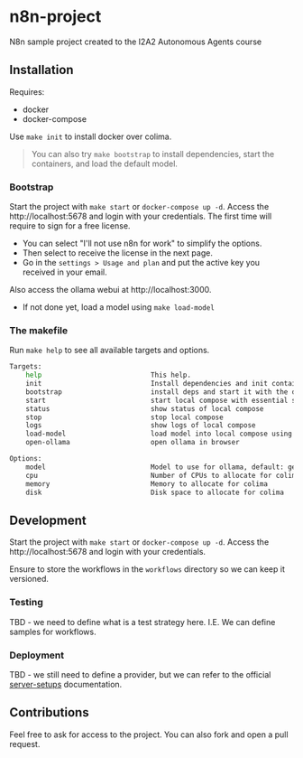 # n8n-project
N8n sample project created to the I2A2 Autonomous Agents course

## Installation

Requires:
* docker
* docker-compose

Use `make init` to install docker over colima.

> You can also try `make bootstrap` to install dependencies, start the containers, and load the default model.

### Bootstrap

Start the project with `make start` or `docker-compose up -d`.
Access the http://localhost:5678 and login with your credentials.
The first time will require to sign for a free license.
* You can select "I'll not use n8n for work" to simplify the options.
* Then select to receive the license in the next page.
* Go in the `settings > Usage and plan` and put the active key you received in your email.

Also access the ollama webui at http://localhost:3000.
* If not done yet, load a model using `make load-model`

### The makefile

Run `make help` to see all available targets and options.

```bash
Targets:
	help                           This help.
	init                           Install dependencies and init container provider
	bootstrap                      install deps and start it with the default model
	start                          start local compose with essential services
	status                         show status of local compose
	stop                           stop local compose
	logs                           show logs of local compose
	load-model                     load model into local compose using model=<model> options, check https://ollama.com/library
	open-ollama                    open ollama in browser

Options:
	model                          Model to use for ollama, default: gemma3 (light); others: deepseek-r1 (good), llama4 (huge)
	cpu                            Number of CPUs to allocate for colima
	memory                         Memory to allocate for colima
	disk                           Disk space to allocate for colima
```

## Development

Start the project with `make start` or `docker-compose up -d`.
Access the http://localhost:5678 and login with your credentials.

Ensure to store the workflows in the `workflows` directory so we can keep it versioned.

### Testing

TBD - we need to define what is a test strategy here. I.E. We can define samples for workflows.

### Deployment

TBD - we still need to define a provider, but we can refer to the official [server-setups] documentation.

## Contributions
Feel free to ask for access to the project.
You can also fork and open a pull request.

[server-setups]: https://docs.n8n.io/hosting/installation/server-setups/
